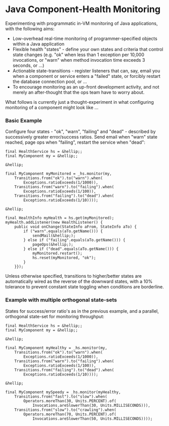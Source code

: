 # Java Component-Health Monitoring

Experimenting with programmatic in-VM monitoring of Java applications, with the following aims:

* Low-overhead real-time monitoring of programmer-specified objects within a Java application
* Flexible health "states" - define your own states and criteria that control state changes (e.g. "ok" when less than 1 exception per 10,000 invocations, or "warn" when method invocation time exceeds 3 seconds, or &hellip;)
* Actionable state-transitions - register listeners that can, say, email you when a component or service enters a "failed" state, or forcibly restart the database connection pool, or &hellip;
* To encourage monitoring as an up-front development activity, and not merely an after-thought that the ops team have to worry about.


What follows is currently just a thought-experiment in what configuring monitoring of a component might look like &hellip;


### Basic Example

Configure four states - "ok", "warn", "failing" and "dead" - described by successively greater error/success ratios. Send email when "warn" state reached, page ops when "failing", restart the service when "dead":

	final HealthService hs = &hellip;;
	final MyComponent my = &hellip;;
	
	&hellip;
	
	final MyComponent myMonitored = _hs.monitor(my,
		Transitions.from("ok").to("warn").when(
			Exceptions.ratioExceeds(1/1000)),
		Transitions.from("warn").to("failing").when(
			Exceptions.ratioExceeds(1/100)),
		Transitions.from("failing").to("dead").when(
			Exceptions.ratioExceeds(1/10))));
	
	&hellip;
	
	final HealthInfo myHealth = hs.get(myMonitored);
	myHealth.addListener(new HealthListener() {
	    public void onChange(StateInfo aFrom, StateInfo aTo) {
	        if ("warn".equals(aTo.getName())) {
	        	sendMail(&hellip;);
	        } else if ("failing".equals(aTo.getName())) {
	        	pageOps(&hellip;);
	        } else if ("dead".equals(aTo.getName())) {
	        	myMonitored.restart();
	        	hs.reset(myMonitored, "ok");
	        }
	    }});
	    
Unless otherwise specified, transitions to higher/better states are automatically wired as the reverse of the downward states, with a 10% tolerance to prevent constant state toggling when conditions are borderline.

### Example with multiple orthogonal state-sets

States for success/error ratio's as in the previous example, and a parallel, orthogonal state-set for monitoring throughput:

	final HealthService hs = &hellip;;
	final MyComponent my = &hellip;;
	
	&hellip;
	
	final MyComponent myHealthy = _hs.monitor(my,
		Transitions.from("ok").to("warn").when(
			Exceptions.ratioExceeds(1/1000)),
		Transitions.from("warn").to("failing").when(
			Exceptions.ratioExceeds(1/100)),
		Transitions.from("failing").to("dead").when(
			Exceptions.ratioExceeds(1/10))));
	
	&hellip;
	
	final MyComponent mySpeedy = _hs.monitor(myHealthy,
		Transitions.from("fast").to("slow").when(
		    Operators.moreThan(30, Units.PERCENT).of(
				Invocations.areSlowerThan(30, Units.MILLISECONDS))),
		Transitions.from("slow").to("crawling").when(
			Operators.moreThan(70, Units.PERCENT).of(
				Invocations.areSlowerThan(50, Units.MILLISECONDS))));